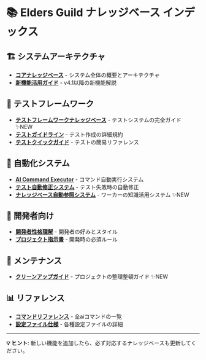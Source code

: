# 📚 Elders Guild ナレッジベース インデックス

## 🏗️ システムアーキテクチャ
- **[コアナレッジベース](AI_COMPANY_CORE_KNOWLEDGE.md)** - システム全体の概要とアーキテクチャ
- **[新機能活用ガイド](AI_COMPANY_NEW_FEATURES.md)** - v4.1以降の新機能解説

## 🧪 テストフレームワーク
- **[テストフレームワークナレッジベース](TEST_FRAMEWORK_KNOWLEDGE.md)** - テストシステムの完全ガイド ✨NEW
- **[テストガイドライン](TEST_GUIDELINES.md)** - テスト作成の詳細規約
- **[テストクイックガイド](TEST_QUICK_GUIDE.md)** - テストの簡易リファレンス

## 🤖 自動化システム
- **[AI Command Executor](AI_COMMAND_EXECUTOR_KNOWLEDGE.md)** - コマンド自動実行システム
- **[テスト自動修正システム](TEST_AUTO_FIX_ARCHITECTURE.md)** - テスト失敗時の自動修正
- **[ナレッジベース自動参照システム](KNOWLEDGE_AUTO_REFERENCE_SYSTEM.md)** - ワーカーの知識活用システム ✨NEW

## 👤 開発者向け
- **[開発者性格理解](DEVELOPER_PERSONALITY.md)** - 開発者の好みとスタイル
- **[プロジェクト指示書](PROJECT_INSTRUCTIONS.md)** - 開発時の必須ルール

## 🧹 メンテナンス
- **[クリーンアップガイド](CLEANUP_GUIDE.md)** - プロジェクトの整理整頓ガイド ✨NEW

## 📊 リファレンス
- **[コマンドリファレンス](COMMAND_REFERENCE.md)** - 全aiコマンドの一覧
- **[設定ファイル仕様](CONFIG_SPECIFICATIONS.md)** - 各種設定ファイルの詳細

---

**💡 ヒント**: 新しい機能を追加したら、必ず対応するナレッジベースも更新してください。
